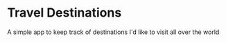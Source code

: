 # Travel Destinations

A simple app to keep track of destinations I'd like to visit all over the world